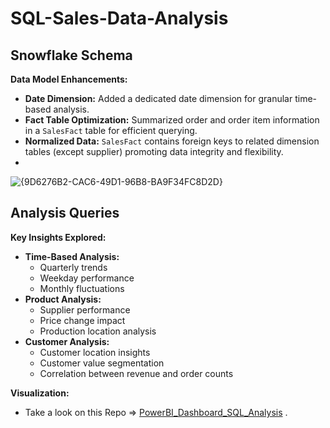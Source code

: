 # SQL-Sales-Data-Analysis

## Snowflake Schema

**Data Model Enhancements:**

* **Date Dimension:** Added a dedicated date dimension for granular time-based analysis.
* **Fact Table Optimization:** Summarized order and order item information in a `SalesFact` table for efficient querying.
* **Normalized Data:** `SalesFact` contains foreign keys to related dimension tables (except supplier) promoting data integrity and flexibility.
* 
![{9D6276B2-CAC6-49D1-96B8-BA9F34FC8D2D}](https://github.com/user-attachments/assets/7bbd590b-cff3-453a-b26c-2c31ddad5821)

## Analysis Queries

**Key Insights Explored:**

* **Time-Based Analysis:**
  * Quarterly trends
  * Weekday performance
  * Monthly fluctuations
* **Product Analysis:**
  * Supplier performance
  * Price change impact
  * Production location analysis
* **Customer Analysis:**
  * Customer location insights
  * Customer value segmentation
  * Correlation between revenue and order counts

****Visualization:****

*  Take a look on this Repo => [PowerBI_Dashboard_SQL_Analysis](https://github.com/LilHuss26/PowerBI_Dashboard_SQL_Analysis) .


